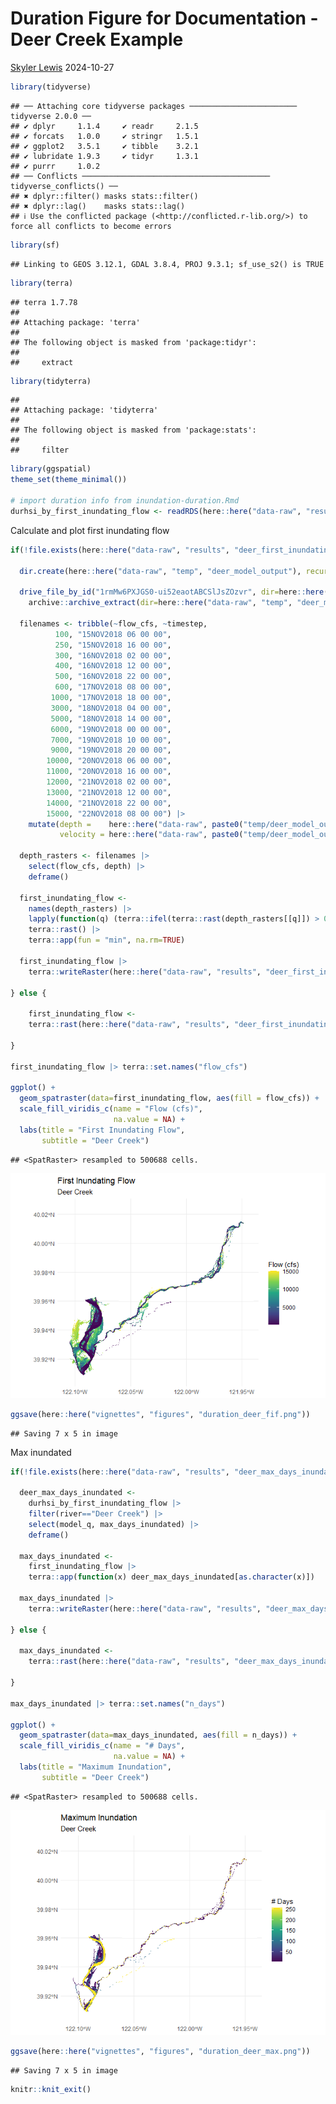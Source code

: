 Duration Figure for Documentation - Deer Creek Example
================
[Skyler Lewis](mailto:slewis@flowwest.com)
2024-10-27

``` r
library(tidyverse)
```

    ## ── Attaching core tidyverse packages ──────────────────────── tidyverse 2.0.0 ──
    ## ✔ dplyr     1.1.4     ✔ readr     2.1.5
    ## ✔ forcats   1.0.0     ✔ stringr   1.5.1
    ## ✔ ggplot2   3.5.1     ✔ tibble    3.2.1
    ## ✔ lubridate 1.9.3     ✔ tidyr     1.3.1
    ## ✔ purrr     1.0.2     
    ## ── Conflicts ────────────────────────────────────────── tidyverse_conflicts() ──
    ## ✖ dplyr::filter() masks stats::filter()
    ## ✖ dplyr::lag()    masks stats::lag()
    ## ℹ Use the conflicted package (<http://conflicted.r-lib.org/>) to force all conflicts to become errors

``` r
library(sf)
```

    ## Linking to GEOS 3.12.1, GDAL 3.8.4, PROJ 9.3.1; sf_use_s2() is TRUE

``` r
library(terra)
```

    ## terra 1.7.78
    ## 
    ## Attaching package: 'terra'
    ## 
    ## The following object is masked from 'package:tidyr':
    ## 
    ##     extract

``` r
library(tidyterra)
```

    ## 
    ## Attaching package: 'tidyterra'
    ## 
    ## The following object is masked from 'package:stats':
    ## 
    ##     filter

``` r
library(ggspatial)
theme_set(theme_minimal())

# import duration info from inundation-duration.Rmd
durhsi_by_first_inundating_flow <- readRDS(here::here("data-raw", "results", "durhsi_by_model_q.Rds"))
```

Calculate and plot first inundating flow

``` r
if(!file.exists(here::here("data-raw", "results", "deer_first_inundating_flow.tif"))) {
  
  dir.create(here::here("data-raw", "temp", "deer_model_output"), recursive = TRUE)
  
  drive_file_by_id("1rmMw6PXJGS0-ui52eaotABCSlJsZOzvr", dir=here::here("data-raw", "temp", "deer_model_output")) |>
    archive::archive_extract(dir=here::here("data-raw", "temp", "deer_model_output"))
  
  filenames <- tribble(~flow_cfs, ~timestep,
          100, "15NOV2018 06 00 00",
          250, "15NOV2018 16 00 00",
          300, "16NOV2018 02 00 00",
          400, "16NOV2018 12 00 00",
          500, "16NOV2018 22 00 00",
          600, "17NOV2018 08 00 00",
         1000, "17NOV2018 18 00 00",
         3000, "18NOV2018 04 00 00",
         5000, "18NOV2018 14 00 00",
         6000, "19NOV2018 00 00 00",
         7000, "19NOV2018 10 00 00",
         9000, "19NOV2018 20 00 00",
        10000, "20NOV2018 06 00 00",
        11000, "20NOV2018 16 00 00",
        12000, "21NOV2018 02 00 00",
        13000, "21NOV2018 12 00 00",
        14000, "21NOV2018 22 00 00",
        15000, "22NOV2018 08 00 00") |>
    mutate(depth =    here::here("data-raw", paste0("temp/deer_model_output/Depth (",timestep,").vrt")),
           velocity = here::here("data-raw", paste0("temp/deer_model_output/Velocity (",timestep,").vrt")))
  
  depth_rasters <- filenames |> 
    select(flow_cfs, depth) |>
    deframe()

  first_inundating_flow <- 
    names(depth_rasters) |>
    lapply(function(q) (terra::ifel(terra::rast(depth_rasters[[q]]) > 0, 1, NA) * as.numeric(q))) |>
    terra::rast() |>
    terra::app(fun = "min", na.rm=TRUE) 
  
  first_inundating_flow |>
    terra::writeRaster(here::here("data-raw", "results", "deer_first_inundating_flow.tif"), overwrite=T)
  
} else {
  
    first_inundating_flow <-
    terra::rast(here::here("data-raw", "results", "deer_first_inundating_flow.tif"))

}

first_inundating_flow |> terra::set.names("flow_cfs")

ggplot() + 
  geom_spatraster(data=first_inundating_flow, aes(fill = flow_cfs)) + 
  scale_fill_viridis_c(name = "Flow (cfs)", 
                       na.value = NA) +
  labs(title = "First Inundating Flow",
       subtitle = "Deer Creek")
```

    ## <SpatRaster> resampled to 500688 cells.

![](duration_figure_for_docs_files/figure-gfm/deer-duration-1.png)<!-- -->

``` r
ggsave(here::here("vignettes", "figures", "duration_deer_fif.png"))
```

    ## Saving 7 x 5 in image

Max inundated

``` r
if(!file.exists(here::here("data-raw", "results", "deer_max_days_inundated.tif"))) {

  deer_max_days_inundated <-
    durhsi_by_first_inundating_flow |> 
    filter(river=="Deer Creek") |>
    select(model_q, max_days_inundated) |>
    deframe()
  
  max_days_inundated <- 
    first_inundating_flow |> 
    terra::app(function(x) deer_max_days_inundated[as.character(x)])
  
  max_days_inundated |>
    terra::writeRaster(here::here("data-raw", "results", "deer_max_days_inundated.tif"), overwrite=T)

} else {
  
  max_days_inundated <-
    terra::rast(here::here("data-raw", "results", "deer_max_days_inundated.tif"))

}

max_days_inundated |> terra::set.names("n_days")

ggplot() + 
  geom_spatraster(data=max_days_inundated, aes(fill = n_days)) + 
  scale_fill_viridis_c(name = "# Days",
                       na.value = NA) +
  labs(title = "Maximum Inundation",
       subtitle = "Deer Creek")
```

    ## <SpatRaster> resampled to 500688 cells.

![](duration_figure_for_docs_files/figure-gfm/deer-max-inundated-1.png)<!-- -->

``` r
ggsave(here::here("vignettes", "figures", "duration_deer_max.png"))
```

    ## Saving 7 x 5 in image

``` r
knitr::knit_exit()
```
